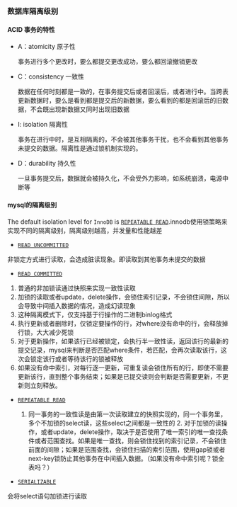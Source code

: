### 数据库隔离级别

#### ACID 事务的特性

- A：atomicity 原子性

  事务进行多个更改时，要么都提交更改成功，要么都回滚撤销更改

- C：consistency 一致性

  数据在任何时刻都是一致的，在事务提交后或者回滚后，或者进行中。当跨表更新数据时，要么是看到都是提交后的新数据，要么看到的都是回滚后的旧数据，不会既出现新数据又同时出现旧数据

- I: isolation 隔离性

  事务在进行中时，是互相隔离的，不会被其他事务干扰，也不会看到其他事务未提交的数据。隔离性是通过锁机制实现的。

- D：durability 持久性

  一旦事务提交后，数据就会被持久化，不会受外力影响，如系统崩溃，电源中断等

#### mysql的隔离级别

 The default isolation level for `InnoDB` is [`REPEATABLE READ`](https://dev.mysql.com/doc/refman/5.6/en/innodb-transaction-isolation-levels.html#isolevel_repeatable-read).innodb使用锁策略来实现不同的隔离级别，隔离级别越高，并发量和性能越差

-  [`READ UNCOMMITTED`](https://dev.mysql.com/doc/refman/5.6/en/innodb-transaction-isolation-levels.html#isolevel_read-uncommitted)

  非锁定方式进行读取，会造成脏读现象。即读取到其他事务未提交的数据

-  [`READ COMMITTED`](https://dev.mysql.com/doc/refman/5.6/en/innodb-transaction-isolation-levels.html#isolevel_read-committed) 
  1. 普通的非加锁读通过快照来实现一致性读取
  2. 加锁的读取或者update，delete操作，会锁住索引记录，不会锁住间隙，所以会导致中间插入数据的情况，造成幻读现象
  3. 这种隔离模式下，仅支持基于行操作的二进制binlog格式
  4. 执行更新或者删除时，仅锁定要操作的行，对where没有命中的行，会释放掉行锁，大大减少死锁
  5. 对于更新操作，如果该行已经被锁定，会执行半一致性读，返回该行的最新的提交记录，mysql来判断是否匹配where条件，若匹配，会再次读取该行，这次会锁定该行或者等待该行的锁被释放
  6. 如果没有命中索引，对每行逐一更新，可重复读会锁住所有的行，即使不需要更新该行，直到整个事务结束；如果是已提交读则会判断是否需要更新，不更新则立刻释放。
- [`REPEATABLE READ`](https://dev.mysql.com/doc/refman/5.6/en/innodb-transaction-isolation-levels.html#isolevel_repeatable-read)

    1.  同一事务的一致性读是由第一次读取建立的快照实现的，同一个事务里，多个不加锁的select读，这些select之间都是一致性的
       2.  对于加锁的读操作，或者update，delete操作，取决于是否使用了唯一索引的唯一查找条件或者范围查找。如果是唯一查找，则会锁住找到的索引记录，不会锁住前面的间隙；如果是范围查找，会锁住扫描的索引范围，使用gap锁或者next-key锁防止其他事务在中间插入数据。（如果没有命中索引呢？锁全表吗？）

-  [`SERIALIZABLE`](https://dev.mysql.com/doc/refman/5.6/en/innodb-transaction-isolation-levels.html#isolevel_serializable)

  会将select语句加锁进行读取

